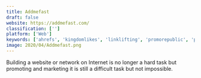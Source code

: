 ```yaml
---
title: Addmefast
draft: false 
website: https://addmefast.com/
classification: ['']
platform: ['Web']
keywords: ['ahrefs', 'kingdomlikes', 'linklifting', 'promorepublic', 'promote_my_soundcloud', 'ranktrackr', 'searchberg', 'share-ex', 'shareyt', 'socialclerks', 'synapseinteractive', 'thehoth', 'wealthy_affiliate', 'youlikehits', 'cognitiveseo']
image: 2020/04/Addmefast.png
---
```

Building a website or network on Internet is no longer a hard task but promoting and marketing it is still a difficult task but not impossible.